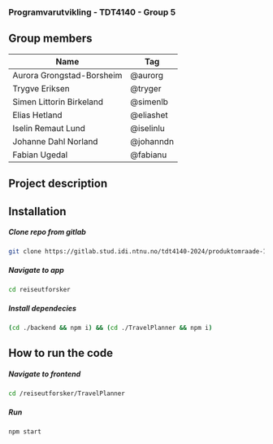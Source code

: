 ### Programvarutvikling - TDT4140 - Group 5

## Group members

| Name                      | Tag       |
| ------------------------- | --------- |
| Aurora Grongstad-Borsheim | @aurorg   |
| Trygve Eriksen            | @tryger   |
| Simen Littorin Birkeland  | @simenlb  |
| Elias Hetland             | @eliashet |
| Iselin Remaut Lund        | @iselinlu |
| Johanne Dahl Norland      | @johanndn |
| Fabian Ugedal             | @fabianu  |

## Project description

## Installation

##### Clone repo from gitlab

```bash
git clone https://gitlab.stud.idi.ntnu.no/tdt4140-2024/produktomraade-1/gruppe-5/reiseutforsker.git
```

##### Navigate to app

```bash
cd reiseutforsker
```

##### Install dependecies

```bash
(cd ./backend && npm i) && (cd ./TravelPlanner && npm i)

```

## How to run the code

##### Navigate to frontend

```bash
cd /reiseutforsker/TravelPlanner
```

##### Run

```bash
npm start
```
